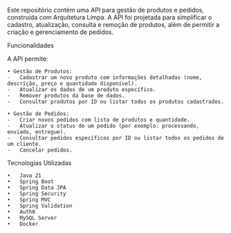 Este repositório contém uma API para gestão de produtos e pedidos, construída com Arquitetura Limpa. A API foi projetada para simplificar o cadastro, atualização, consulta e remoção de produtos, além de permitir a criação e gerenciamento de pedidos.

Funcionalidades

A API permite:

	• Gestão de Produtos:
	- 	Cadastrar um novo produto com informações detalhadas (nome, descrição, preço e quantidade disponível).
	- 	Atualizar os dados de um produto específico.
	-	Remover produtos da base de dados.
	-	Consultar produtos por ID ou listar todos os produtos cadastrados.
 
	• Gestão de Pedidos:
	-	Criar novos pedidos com lista de produtos e quantidade.
	-	Atualizar o status de um pedido (por exemplo: processando, enviado, entregue).
	-	Consultar pedidos específicos por ID ou listar todos os pedidos de um cliente.
	-	Cancelar pedidos.

Tecnologias Utilizadas

	•	Java 21
	•	Spring Boot
	•	Spring Data JPA
	•	Spring Security
	•	Spring MVC
	•	Spring Validation
	•	Auth0
	•	MySQL Server
	•	Docker
